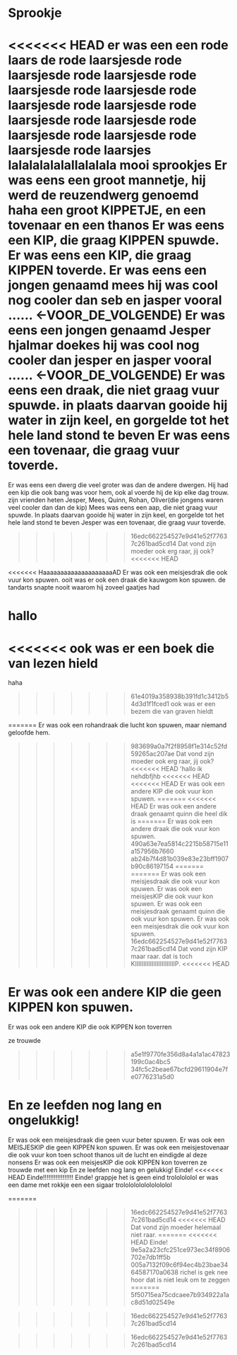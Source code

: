 # Sprookje
<<<<<<< HEAD
er was een een rode laars de rode laarsjesde rode laarsjesde rode laarsjesde rode laarsjesde rode laarsjesde rode laarsjesde rode laarsjesde rode laarsjesde rode laarsjesde rode laarsjesde rode laarsjesde rode laarsjesde rode laarsjes
lalalalalalallalalala
mooi sprookjes
Er was eens
een groot mannetje, hij werd de reuzendwerg genoemd haha
een groot KIPPETJE, en een tovenaar en een thanos
Er was eens een KIP, die graag KIPPEN spuwde.
Er was eens een KIP, die graag KIPPEN toverde.
Er was eens een jongen genaamd mees hij was cool nog cooler dan seb  en jasper vooral ...... <-VOOR_DE_VOLGENDE)
Er was eens een jongen genaamd Jesper hjalmar doekes hij was cool nog cooler dan jesper en jasper vooral ...... <-VOOR_DE_VOLGENDE)
Er was eens een draak, die niet graag vuur spuwde.
in plaats daarvan gooide hij water in zijn keel, en gorgelde tot het hele land stond te beven
Er was eens een tovenaar, die graag vuur toverde.
=======

Er was eens een dwerg die veel groter was 
dan de andere dwergen.
Hij had een kip die ook bang was voor hem,
ook al voerde hij de kip elke dag trouw.
zijn vrienden heten Jesper, Mees, Quinn, Rohan, Oliver(die jongens waren veel cooler dan dan de kip) 
Mees was eens een aap, die niet graag vuur spuwde.
In plaats daarvan gooide hij water in zijn keel, en gorgelde tot het hele land stond te beven
Jesper was een tovenaar, die graag vuur toverde.
>>>>>>> 16edc662254527e9d41e52f77637c261bad5cd14
Dat vond zijn moeder ook erg raar, jij ook?
<<<<<<< HEAD

<<<<<<< HaaaaaaaaaaaaaaaaaaaaAD
Er was ook een meisjesdrak die ook vuur kon spuwen.
ooit was er ook een draak die kauwgom kon spuwen.
de tandarts snapte nooit waarom hij zoveel gaatjes had


hallo
=======
<<<<<<< ook was er een boek die van lezen hield
=======
 haha
>>>>>>> 61e4019a358938b391fd1c3412b54d3d1f1fced1
>>>>>>> ook was er een bezem die van graven hieldt

=======
Er was ook een rohandraak die lucht kon spuwen, maar niemand geloofde hem.
>>>>>>> 983699a0a7f2f8958f1e314c52fd59265ac207ae
Dat vond zijn moeder ook erg raar, jij ook?
<<<<<<< HEAD
'hallo ik nehdbfjhb
<<<<<<< HEAD
<<<<<<< HEAD
Er was ook een andere KIP die ook vuur kon spuwen.
=======
<<<<<<< HEAD
Er was ook een andere draak genaamt quinn die heel dik is
=======
Er was ook een andere draak die ook vuur kon spuwen.
>>>>>>> 490a63e7ea5814c2215b58715e11a157956b7660
>>>>>>> ab24b7f4d81b039e83e23bff1907b90c86197154
=======
=======
Er was ook een meisjesdraak die ook vuur kon spuwen.
Er was ook een meisjesKIP die ook vuur kon spuwen.
Er was ook een meisjesdraak genaamt quinn die ook vuur kon spuwen.
Er was ook een meisjesdrak die ook vuur kon spuwen.
>>>>>>> 16edc662254527e9d41e52f77637c261bad5cd14
Dat vond zijn KIP maar raar.
dat is toch KIIIIIIIIIIIIIIIIIIIIIIIIP.
<<<<<<< HEAD

Er was ook een andere KIP die geen KIPPEN kon spuwen.
=======
Er was ook een andere KIP die ook KIPPEN kon toverren

ze trouwde
>>>>>>> a5e1f9770fe356d8a4a1a1ac47823199c0ac4bc5
>>>>>>> 34fc5c2beae67bcfd29611904e7fe0776231a5d0

En ze leefden nog lang en ongelukkig!
=======
Er was ook een meisjesdraak die geen vuur beter spuwen.
Er was ook een MEISJESKIP die geen KIPPEN kon spuwen.
Er was ook een meisjestovenaar die ook vuur kon 
toen schoot thanos uit de lucht en eindigde al deze nonsens
Er was ook een meisjesKIP die ook KIPPEN kon toverren
ze trouwde met een kip
En ze leefden nog lang en gelukkig!
Einde!
<<<<<<< HEAD
Einde!!!!!!!!!!!!!!!!!
Einde!
 grappje 
het is geen eind 
trololololol
er was een dame met rokkje een een sigaar
trolololololololololol
 
=======



>>>>>>> 16edc662254527e9d41e52f77637c261bad5cd14
<<<<<<< HEAD
Dat vond zijn moeder helemaal niet raar.
=======
<<<<<<< HEAD
Einde!
>>>>>>> 9e5a2a23cfc251ce973ec34f8906702e7db1ff5b
>>>>>>> 005a7132f09c6f94ec4b23bae3464587170a0638 richel is gek
nee hoor dat is niet leuk om te zeggen
=======
>>>>>>> 5f50715ea75cdcaee7b934922a1ac8d51d02549e


>>>>>>> 16edc662254527e9d41e52f77637c261bad5cd14






 
>>>>>>> 16edc662254527e9d41e52f77637c261bad5cd14

